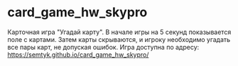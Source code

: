 # card_game_hw_skypro
Карточная игра "Угадай карту".
В начале игры на 5 секунд показывается поле с картами.
Затем карты скрываются, и игроку необходимо угадать все пары карт, не допуская ошибок.
Игра доступна по адресу: https://semtyk.github.io/card_game_hw_skypro/
